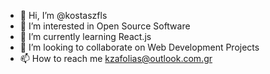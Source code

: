 - 👋 Hi, I’m @kostaszfls
- 👀 I’m interested in Open Source Software
- 🌱 I’m currently learning React.js  
- 💞️ I’m looking to collaborate on Web Development Projects
- 📫 How to reach me kzafolias@outlook.com.gr

